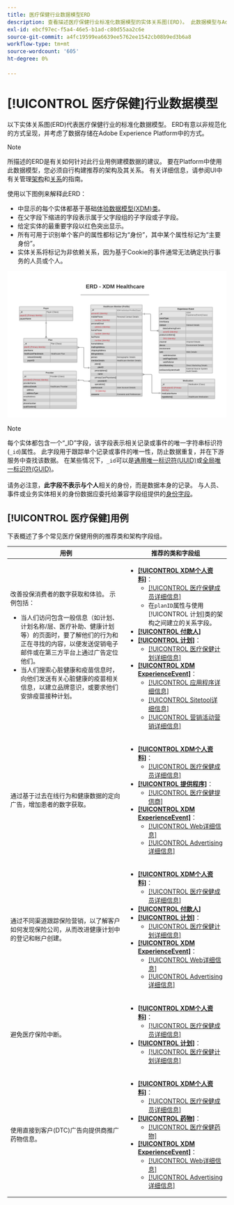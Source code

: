 ```yaml
---
title: 医疗保健行业数据模型ERD
description: 查看描述医疗保健行业标准化数据模型的实体关系图(ERD)。 此数据模型与Adobe Experience Platform中使用的Experience Data Model (XDM)兼容。
exl-id: ebcf97ec-f5a4-46e5-b1ad-c80d55aa2c6e
source-git-commit: a4fc19599ea6639ee5762ee1542cb08b9ed3b6a8
workflow-type: tm+mt
source-wordcount: '605'
ht-degree: 0%

---
```


# [!UICONTROL 医疗保健]行业数据模型

以下实体关系图(ERD)代表医疗保健行业的标准化数据模型。 ERD有意以非规范化的方式呈现，并考虑了数据存储在Adobe Experience Platform中的方式。

>[!NOTE]
>
>所描述的ERD是有关如何针对此行业用例建模数据的建议。 要在Platform中使用此数据模型，您必须自行构建推荐的架构及其关系。 有关详细信息，请参阅UI中有关管理[架构](../../ui/resources/schemas.md)和[关系](../../tutorials/relationship-ui.md)的指南。

使用以下图例来解释此ERD：

* 中显示的每个实体都基于基础[体验数据模型(XDM)类](../composition.md#class)。
* 在父字段下缩进的字段表示属于父字段组的子字段或子字段。
* 给定实体的最重要字段以红色突出显示。
* 所有可用于识别单个客户的属性都标记为“身份”，其中某个属性标记为“主要身份”。
* 实体关系将标记为非依赖关系，因为基于Cookie的事件通常无法确定执行事务的人员或个人。

![医疗保健行业数据模型的ERD示例](../../images/industries/healthcare.png)

>[!NOTE]
>
>每个实体都包含一个“_ID”字段，该字段表示相关记录或事件的唯一字符串标识符(`_id`)属性。 此字段用于跟踪单个记录或事件的唯一性，防止数据重复，并在下游服务中查找该数据。 在某些情况下，`_id`可以是[通用唯一标识符(UUID)](https://tools.ietf.org/html/rfc4122)或[全局唯一标识符(GUID)](https://docs.microsoft.com/en-us/dotnet/api/system.guid?view=net-5.0)。<br><br>请务必注意，**此字段不表示与个人**&#x200B;相关的身份，而是数据本身的记录。 与人员、事件或业务实体相关的身份数据应委托给兼容字段组提供的[身份字段](../composition.md#identity)。

## [!UICONTROL 医疗保健]用例

下表概述了多个常见医疗保健用例的推荐类和架构字段组。

| 用例 | 推荐的类和字段组 |
| --- | --- |
| 改善投保消费者的数字获取和体验。 示例包括： <ul><li>当人们访问包含一般信息（如计划、计划名称/层、医疗补助、健康计划等）的页面时，要了解他们的行为和正在寻找的内容，以便发送促销电子邮件或在第三方平台上通过广告定位他们。</li><li>当人们搜索心脏健康和疫苗信息时，向他们发送有关心脏健康的疫苗相关信息，以建立品牌意识，或要求他们安排疫苗接种计划。</li></ul> | <ul><li>**[[!UICONTROL XDM个人资料]](../../classes/individual-profile.md)**：<ul><li>[[!UICONTROL 医疗保健成员详细信息]](../../field-groups/profile/healthcare-member-details.md)</li><li>在`planID`属性与使用[!UICONTROL 计划]类的架构之间建立的关系字段。</li></ul></li><li>**[[!UICONTROL 付款人]](../../classes/payer.md)**</li><li>**[[!UICONTROL 计划]](../../classes/plan.md)**：<ul><li>[[!UICONTROL 医疗保健计划详细信息]](../../field-groups/plan/healthcare-plan-details.md)</li></ul></li><li>**[[!UICONTROL XDM ExperienceEvent]](../../classes/experienceevent.md)**：<ul><li>[[!UICONTROL 应用程序详细信息]](../../field-groups/event/application-details.md)</li><li>[[!UICONTROL Sitetool详细信息]](../../field-groups/event/sitetool-details.md)</li><li>[[!UICONTROL 营销活动营销详细信息]](../../field-groups/event/campaign-marketing-details.md)</li></ul></li></ul> |
| 通过基于过去在线行为和健康数据的定向广告，增加患者的数字获取。 | <ul><li>**[[!UICONTROL XDM个人资料]](../../classes/individual-profile.md)**：<ul><li>[[!UICONTROL 医疗保健成员详细信息]](../../field-groups/profile/healthcare-member-details.md)</li></ul></li><li>**[[!UICONTROL 提供程序]](../../classes/provider.md)**：<ul><li>[[!UICONTROL 医疗保健提供商]](../../field-groups/provider/healthcare-provider.md)</li></ul></li><li>**[[!UICONTROL XDM ExperienceEvent]](../../classes/experienceevent.md)**：<ul><li>[[!UICONTROL Web详细信息]](../../field-groups/event/web-details.md)</li><li>[[!UICONTROL Advertising详细信息]](../../field-groups/event/advertising-details.md)</li></ul></li></ul> |
| 通过不同渠道跟踪保险营销，以了解客户如何发现保险公司，从而改进健康计划中的登记和帐户创建。 | <ul><li>**[[!UICONTROL XDM个人资料]](../../classes/individual-profile.md)**：<ul><li>[[!UICONTROL 医疗保健成员详细信息]](../../field-groups/profile/healthcare-member-details.md)</li></ul></li><li>**[[!UICONTROL 付款人]](../../classes/payer.md)**</li><li>**[[!UICONTROL 计划]](../../classes/plan.md)**：<ul><li>[[!UICONTROL 医疗保健计划详细信息]](../../field-groups/plan/healthcare-plan-details.md)</li></ul></li><li>**[[!UICONTROL XDM ExperienceEvent]](../../classes/experienceevent.md)**：<ul><li>[[!UICONTROL Web详细信息]](../../field-groups/event/web-details.md)</li><li>[[!UICONTROL Advertising详细信息]](../../field-groups/event/advertising-details.md)</li></ul></li></ul> |
| 避免医疗保险中断。 | <ul><li>**[[!UICONTROL XDM个人资料]](../../classes/individual-profile.md)**：<ul><li>[[!UICONTROL 医疗保健成员详细信息]](../../field-groups/profile/healthcare-member-details.md)</li></ul></li><li>**[[!UICONTROL 计划]](../../classes/plan.md)**：<ul><li>[[!UICONTROL 医疗保健计划详细信息]](../../field-groups/plan/healthcare-plan-details.md)</li></ul></li></ul> |
| 使用直接到客户(DTC)广告向提供商推广药物信息。 | <ul><li>**[[!UICONTROL XDM个人资料]](../../classes/individual-profile.md)**：<ul><li>[[!UICONTROL 医疗保健成员详细信息]](../../field-groups/profile/healthcare-member-details.md)</li></ul></li><li>**[[!UICONTROL 药物]](../../classes/medication.md)**：<ul><li>[[!UICONTROL 医疗保健药物]](../../field-groups/medication/healthcare-medication.md)</li></ul></li><li>**[[!UICONTROL XDM ExperienceEvent]](../../classes/experienceevent.md)**：<ul><li>[[!UICONTROL Web详细信息]](../../field-groups/event/web-details.md)</li><li>[[!UICONTROL Advertising详细信息]](../../field-groups/event/advertising-details.md)</li></ul></li></ul> |

